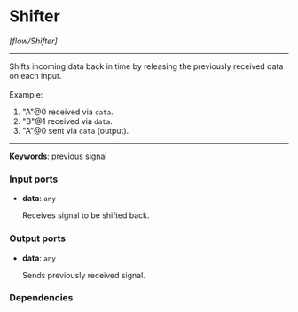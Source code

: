 # Shifter

_[flow/Shifter]_

---

Shifts incoming data back in time by releasing the previously received data on each input. <br>
<br>
Example:<br>
1. "A"@0 received via `data`.<br>
2. "B"@1 received via `data`.<br>
3. "A"@0 sent via `data` (output).<br>

---

__Keywords__: previous signal

### Input ports

* __data__: ` any `


    Receives signal to be shifted back.<br>

### Output ports

* __data__: ` any `


    Sends previously received signal.<br>

### Dependencies




